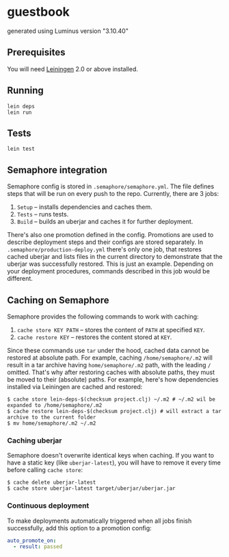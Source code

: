 # guestbook

generated using Luminus version "3.10.40"

## Prerequisites

You will need [Leiningen][1] 2.0 or above installed.

[1]: https://github.com/technomancy/leiningen

## Running

```shell
lein deps
lein run
```

## Tests

```shell
lein test
```

## Semaphore integration
Semaphore config is stored in `.semaphore/semaphore.yml`. The file defines steps that will be run on every push to the repo. Currently, there are 3 jobs:
1. `Setup` – installs dependencies and caches them.
1. `Tests` – runs tests.
1. `Build` – builds an uberjar and caches it for further deployment.

There's also one promotion defined in the config. Promotions are used to describe deployment steps and their configs are stored separately.
In `.semaphore/production-deploy.yml` there's only one job, that restores cached uberjar and lists files in the current directory to demonstrate that the uberjar was successfully restored.
This is just an example. Depending on your deployment procedures, commands described in this job would be different.

## Caching on Semaphore
Semaphore provides the following commands to work with caching:
1. `cache store KEY PATH` – stores the content of `PATH` at specified `KEY`.
1. `cache restore KEY` – restores the content stored at `KEY`.

Since these commands use `tar` under the hood, cached data cannot be restored at absolute path.
For example, caching `/home/semaphore/.m2` will result in a tar archive having `home/semaphore/.m2` path, with the leading `/` omitted.
That's why after restoring caches with absolute paths, they must be moved to their (absolute) paths.
For example, here's how dependencies installed via Leiningen are cached and restored:
```shell
$ cache store lein-deps-$(checksum project.clj) ~/.m2 # ~/.m2 wil be expanded to /home/semaphore/.m2
$ cache restore lein-deps-$(checksum project.clj) # will extract a tar archive to the current folder
$ mv home/semaphore/.m2 ~/.m2
```

### Caching uberjar
Semaphore doesn't overwrite identical keys when caching. If you want to have a static key (like `uberjar-latest`), you will have to remove it every time before calling `cache store`:
```shell
$ cache delete uberjar-latest
$ cache store uberjar-latest target/uberjar/uberjar.jar
```

### Continuous deployment
To make deployments automatically triggered when all jobs finish successfully, add this option to a promotion config:

```yaml
auto_promote_on:
  - result: passed
```